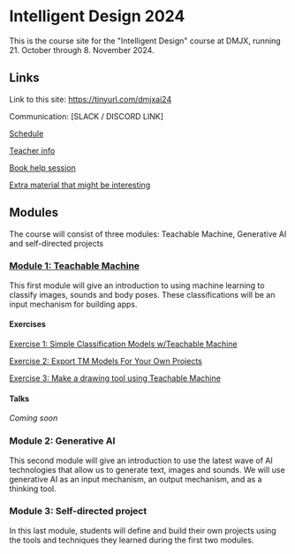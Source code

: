 # Intelligent Design 2024

This is the course site for the "Intelligent Design" course at DMJX, running 21. October through 8. November 2024.

## Links

Link to this site: https://tinyurl.com/dmjxai24

Communication: [SLACK / DISCORD LINK]

[Schedule](https://docs.google.com/spreadsheets/d/1A29iED_wZl75UF0KPcnatoZ7bSxSP5E8diURj0rZZDg)

[Teacher info](/teacher.md)

[Book help session](https://calendly.com/superultra/dmjx-intelligent-design-2024)

[Extra material that might be interesting](/extra-material.md)

## Modules

The course will consist of three modules: Teachable Machine, Generative AI and self-directed projects

### [Module 1: Teachable Machine](/modules/module1-teachable-machine/)

This first module will give an introduction to using machine learning to classify images, sounds and body poses. These classifications will be an input mechanism for building apps.

#### Exercises

[Exercise 1: Simple Classification Models w/Teachable Machine](/modules/module1-teachable-machine/exercise1-teachable-machine-image-project.md)

[Exercise 2: Export TM Models For Your Own Projects](/modules/module1-teachable-machine/exercise2-export-and-use-model.md)

[Exercise 3: Make a drawing tool using Teachable Machine](/modules/module1-teachable-machine/exercise3-your-first-teachable-machine-app.md)

#### Talks

_Coming soon_

### Module 2: Generative AI

This second module will give an introduction to use the latest wave of AI technologies that allow us to generate text, images and sounds. We will use generative AI as an input mechanism, an output mechanism, and as a thinking tool.

### Module 3: Self-directed project

In this last module, students will define and build their own projects using the tools and techniques they learned during the first two modules.
